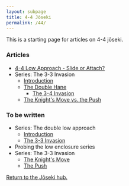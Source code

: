```yaml
---
layout: subpage
title: 4-4 Jōseki
permalink: /44/
---
```


This is a starting page for articles on 4-4 jōseki.

### Articles

* [4-4 Low Approach - Slide or Attach?](/joseki/44/2021/02/18/44-low-slide-attach/)
* Series: The 3-3 Invasion
	* [Introduction](/joseki/44/2021/02/21/44-33-invasion-1-intro/)
	* [The Double Hane](/joseki/44/2021/02/21/44-33-invasion-2-1-double-hane/)
		* [The 3-4 Invasion](/joseki/44/2021/02/21/44-33-invasion-2-2-34-invasion/)
	* [The Knight's Move vs. the Push](/joseki/44/2021/07/21/44-33-invasion-3-knight-vs-push/)
	
### To be written
* Series: The double low approach
	* [Introduction](/44/)
	* [The 3-3 Invasion](/44/)
* Probing the low enclosure series
* Series: The 3-3 Invasion
	* [The Knight's Move](/44/)
	* [The Push](/44/)

[Return to the Jōseki hub.](/joseki/)